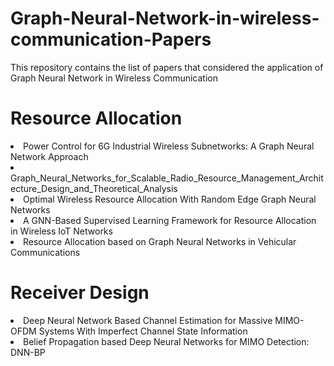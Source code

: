 # Graph-Neural-Network-in-wireless-communication-Papers
This repository contains the list of papers that considered the application of Graph Neural Network in Wireless Communication

# Resource Allocation

<li><a target="_blank" href="https://github.com/danieloaAAU/Power_Control_GNN" style="text-decoration:none;"> Power Control for 6G Industrial Wireless Subnetworks: A Graph Neural Network Approach </a></li>
  
<li><a target="_blank" href="https://ieeexplore.ieee.org/document/9252917" style="text-decoration:none;"> Graph_Neural_Networks_for_Scalable_Radio_Resource_Management_Architecture_Design_and_Theoretical_Analysis </a></li>

<li><a target="_blank" href="https://arxiv.org/abs/1909.01865" style="text-decoration:none;"> Optimal Wireless Resource Allocation With Random
Edge Graph Neural Networks </a></li>

<li><a target="_blank" href="https://ieeexplore.ieee.org/document/9462385" style="text-decoration:none;"> A GNN-Based Supervised Learning Framework for
Resource Allocation in Wireless IoT Networks </a></li>

<li><a target="_blank" href="https://ieeexplore.ieee.org/document/9322537" style="text-decoration:none;"> Resource Allocation based on Graph Neural
Networks in Vehicular Communications </a></li>

# Receiver Design

<li><a target="_blank" href="https://ieeexplore.ieee.org/document/9566598" style="text-decoration:none;"> Deep Neural Network Based Channel Estimation for Massive MIMO-OFDM Systems With Imperfect Channel State Information </a></li>

<li><a target="_blank" href="https://ieeexplore.ieee.org/document/9482384" style="text-decoration:none;"> Belief Propagation based Deep Neural Networks for MIMO Detection: DNN-BP </a></li>
